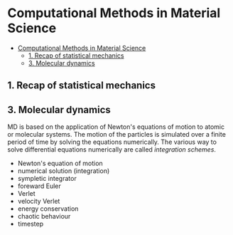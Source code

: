 <link rel="stylesheet" type="text/css" href="https://tikzjax.com/v1/fonts.css">
<script src="https://tikzjax.com/v1/tikzjax.js"></script>

<script type="text/x-mathjax-config">
    MathJax.Hub.Config({
    tex2jax: {
        skipTags: ['script', 'noscript', 'style', 'textarea', 'pre'],
        inlineMath: [['$','$']]
    }
    });
</script>
<script src="https://cdn.mathjax.org/mathjax/latest/MathJax.js?config=TeX-AMS-MML_HTMLorMML" type="text/javascript"></script>


# Computational Methods in Material Science

- [Computational Methods in Material Science](#computational-methods-in-material-science)
  - [1. Recap of statistical mechanics](#1-recap-of-statistical-mechanics)
  - [3. Molecular dynamics](#3-molecular-dynamics)

## 1. Recap of statistical mechanics

## 3. Molecular dynamics

MD is based on the application of Newton's equations of motion to atomic or molecular systems. The motion of the particles is simulated over a finite period of time by solving the equations numerically. The various way to solve differential equations numerically are called *integration schemes*.

- Newton's equation of motion
- numerical solution (integration)
- sympletic integrator
- foreward Euler
- Verlet
- velocity Verlet
- energy conservation
- chaotic behaviour
- timestep